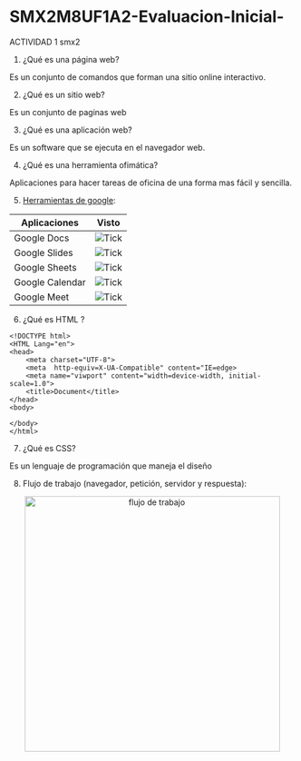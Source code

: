 # SMX2M8UF1A2-Evaluacion-Inicial-
ACTIVIDAD 1 smx2

1. ¿Qué es una página web?

Es un conjunto de comandos que forman una sitio online interactivo.
	
2. ¿Qué es un sitio web?

Es un conjunto de paginas web
	
3. ¿Qué es una aplicación web?

Es un software que se ejecuta en el navegador web.

4. ¿Qué es una herramienta ofimática?

Aplicaciones para hacer tareas de oficina de una forma mas fácil y sencilla. 

5. [Herramientas de google](https://workspace.google.com/intl/es-419/ "Herramientas de Google"):

|Aplicaciones | Visto |
|----------|:----------:|
|Google Docs | ![Tick](https://github.com/PERELZA/SMX2M8UF1A2-Evaluacion-Inicial-/blob/main/programacion%201.jpg "TICK")|
|Google Slides | ![Tick](https://github.com/PERELZA/SMX2M8UF1A2-Evaluacion-Inicial-/blob/main/programacion%201.jpg "TICK")|
|Google Sheets | ![Tick](https://github.com/PERELZA/SMX2M8UF1A2-Evaluacion-Inicial-/blob/main/programacion%201.jpg "TICK")|
|Google Calendar | ![Tick](https://github.com/PERELZA/SMX2M8UF1A2-Evaluacion-Inicial-/blob/main/programacion%202.jpg "TICK")|
|Google Meet | ![Tick](https://github.com/PERELZA/SMX2M8UF1A2-Evaluacion-Inicial-/blob/main/programaicon%203.jpg "TICK")|
		

6. ¿Qué es HTML ?
```
<!DOCTYPE html>
<HTML Lang="en">
<head>
	<meta charset="UTF-8">
	<meta  http-equiv=X-UA-Compatible" content="IE=edge>
	<meta name="viwport" content="width=device-width, initial-scale=1.0">
	<title>Document</title>
</head>
<body>

</body>
</html>
```

7. ¿Qué es CSS?

Es un lenguaje de programación que maneja el diseño

8. Flujo de trabajo (navegador, petición, servidor y respuesta):


<div align="center">
 <img src="https://github.com/PERELZA/SMX2M8UF1A2-Evaluacion-Inicial-/blob/main/pr3.jpg" alt="flujo de trabajo")
width="450">
</div>


